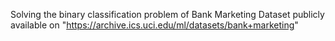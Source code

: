 Solving the binary classification problem of Bank Marketing Dataset publicly available on "https://archive.ics.uci.edu/ml/datasets/bank+marketing"
